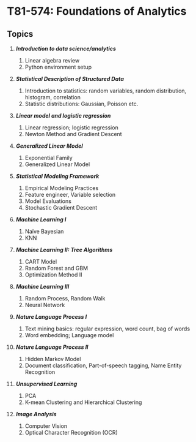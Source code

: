 # T81-574: Foundations of Analytics

## Topics
1. ***Introduction to data science/analytics***
    1. Linear algebra review
    1. Python environment setup

1. ***Statistical Description of Structured Data***
    1. Introduction to statistics: random variables, random distribution, histogram, correlation
    1. Statistic distributions: Gaussian, Poisson etc.
1. ***Linear model and logistic regression***
    1. Linear regression; logistic regression
    1. Newton Method and Gradient Descent

1. ***Generalized Linear Model***
    1. Exponential Family 
    1. Generalized Linear Model

1. ***Statistical Modeling Framework***
    1. Empirical Modeling Practices 
    1. Feature engineer, Variable selection
    1. Model Evaluations
    1. Stochastic Gradient Descent

1. ***Machine Learning I***
    1. Naïve Bayesian
    1. KNN

1. ***Machine Learning II: Tree Algorithms***
    1. CART Model
    1. Random Forest and GBM
    1. Optimization Method II

1. ***Machine Learning III***
    1. Random Process, Random Walk 
    1. Neural Network

1. ***Nature Language Process I***
    1. Text mining basics: regular expression, word count, bag of words
    1. Word embedding; Language model

1. ***Nature Language Process II***
    1. Hidden Markov Model
    1. Document classification, Part-of-speech tagging, Name Entity Recognition

1. ***Unsupervised Learning***
    1. PCA
    1. K-mean Clustering and Hierarchical Clustering

1. ***Image Analysis***
    1. Computer Vision
    1. Optical Character Recognition (OCR)

